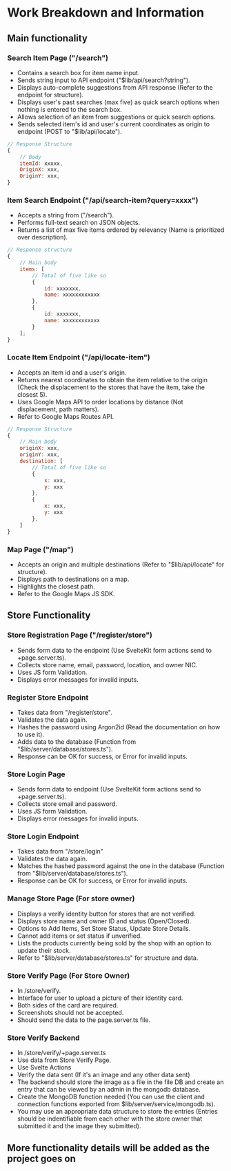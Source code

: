 # Work Breakdown and Information

## Main functionality

### Search Item Page ("/search")

- Contains a search box for item name input.
- Sends string input to API endpoint ("$lib/api/search?string").
- Displays auto-complete suggestions from API response (Refer to the endpoint for structure).
- Displays user's past searches (max five) as quick search options when nothing is entered to the search box.
- Allows selection of an item from suggestions or quick search options.
- Sends selected item's id and user's current coordinates as origin to endpoint (POST to "$lib/api/locate").

```js
// Response Structure
{
	// Body
	itemId: xxxxx,
	OriginX: xxx,
	OriginY: xxx,
}
```

### Item Search Endpoint ("/api/search-item?query=xxxx")

- Accepts a string from ("/search").
- Performs full-text search on JSON objects.
- Returns a list of max five items ordered by relevancy (Name is prioritized over description).

```js
// Response structure
{
	// Main body
	items: [
		// Total of five like so
		{
			id: xxxxxxx,
			name: xxxxxxxxxxxx
		},
		{
			id: xxxxxxx,
			name: xxxxxxxxxxxx
		}
	];
}
```

### Locate Item Endpoint ("/api/locate-item")

- Accepts an item id and a user's origin.
- Returns nearest coordinates to obtain the item relative to the origin (Check the displacement to the stores that have the item, take the closest 5).
- Uses Google Maps API to order locations by distance (Not displacement, path matters).
- Refer to Google Maps Routes API.

```js
// Response Structure
{
	// Main body
	originX: xxx,
	originY: xxx,
	destination: [
		// Total of five like so
		{
			x: xxx,
			y: xxx
		},
		{
			x: xxx,
			y: xxx
		},
	]
}
```

### Map Page ("/map")

- Accepts an origin and multiple destinations (Refer to "$lib/api/locate" for structure).
- Displays path to destinations on a map.
- Highlights the closest path.
- Refer to the Google Maps JS SDK.

## Store Functionality

### Store Registration Page ("/register/store")

- Sends form data to the endpoint (Use SvelteKit form actions send to +page.server.ts).
- Collects store name, email, password, location, and owner NIC.
- Uses JS form Validation.
- Displays error messages for invalid inputs.

### Register Store Endpoint

- Takes data from "/register/store".
- Validates the data again.
- Hashes the password using Argon2id (Read the documentation on how to use it).
- Adds data to the database (Function from "$lib/server/database/stores.ts").
- Response can be OK for success, or Error for invalid inputs.

### Store Login Page

- Sends form data to endpoint (Use SvelteKit form actions send to +page.server.ts).
- Collects store email and password.
- Uses JS form Validation.
- Displays error messages for invalid inputs.

### Store Login Endpoint

- Takes data from "/store/login"
- Validates the data again.
- Matches the hashed password against the one in the database (Function from "$lib/server/database/stores.ts").
- Response can be OK for success, or Error for invalid inputs.

### Manage Store Page (For store owner)

- Displays a verify identity button for stores that are not verified.
- Displays store name and owner ID and status (Open/Closed).
- Options to Add Items, Set Store Status, Update Store Details.
- Cannot add items or set status if unverified.
- Lists the products currently being sold by the shop with an option to update their stock.
- Refer to "$lib/server/database/stores.ts" for structure and data.

### Store Verify Page (For Store Owner)

- In /store/verify.
- Interface for user to upload a picture of their identity card.
- Both sides of the card are required.
- Screenshots should not be accepted.
- Should send the data to the page.server.ts file.

### Store Verify Backend

- In /store/verify/+page.server.ts
- Use data from Store Verify Page.
- Use Svelte Actions
- Verify the data sent (If it's an image and any other data sent)
- The backend should store the image as a file in the file DB and create an entry that can be viewed by an admin in the mongodb database.
- Create the MongoDB function needed (You can use the client and connection functions exported from $lib/server/service/mongodb.ts).
- You may use an appropriate data structure to store the entries (Entries should be indentifiable from each other with the store owner that submitted it and the image they submitted).

## More functionality details will be added as the project goes on
